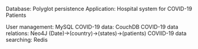 Database: Polyglot persistence
Application: Hospital system for COVID-19 Patients

User management: MySQL 
COVID-19 data: CouchDB
COVID-19 data relations: Neo4J (Date)->(country)->(states)->(patients)
COVIID-19 data searching: Redis